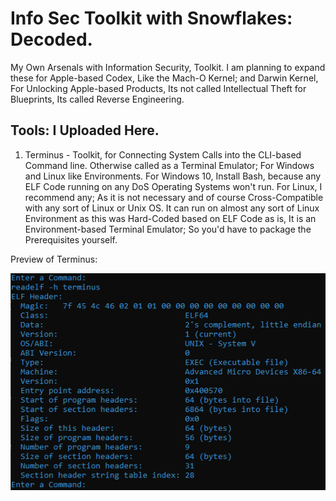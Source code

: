 # Info Sec Toolkit with Snowflakes: Decoded.
My Own Arsenals with Information Security, Toolkit. I am planning to expand these for Apple-based Codex, Like the Mach-O Kernel; and Darwin Kernel, For Unlocking Apple-based Products, Its not called Intellectual Theft for Blueprints, Its called Reverse Engineering.

## Tools: I Uploaded Here.

1) Terminus - Toolkit, for Connecting System Calls into the CLI-based Command line. Otherwise called as a Terminal Emulator; For Windows and Linux like Environments. For Windows 10, Install Bash, because any ELF Code running on any DoS Operating Systems won't run. For Linux, I recommend any; As it is not necessary and of course Cross-Compatible with any sort of Linux or Unix OS. It can run on almost any sort of Linux Environment as this was Hard-Coded based on ELF Code as is, It is an Environment-based Terminal Emulator; So you'd have to package the Prerequisites yourself.

Preview of Terminus:

![alt text](https://raw.githubusercontent.com/binarykorra/InfoSecToolkit/master/Terminus.png)
